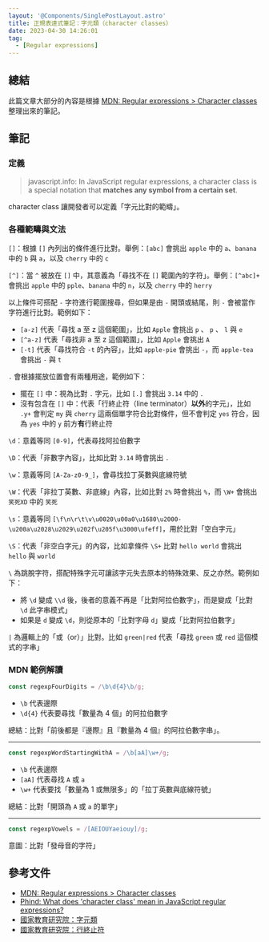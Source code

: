 ```yaml
---
layout: '@Components/SinglePostLayout.astro'
title: 正規表達式筆記：字元類（character classes）
date: 2023-04-30 14:26:01
tag:
  - [Regular expressions]
---
```


## 總結

此篇文章大部分的內容是根據 [MDN: Regular expressions > Character classes](https://developer.mozilla.org/en-US/docs/Web/JavaScript/Guide/Regular_expressions/Character_classes) 整理出來的筆記。

## 筆記

### 定義

> javascript.info: In JavaScript regular expressions, a character class is a special notation that **matches any symbol from a certain set**.

character class 讓開發者可以定義「字元比對的範疇」。

### 各種範疇與文法

`[]`：根據 `[]` 內列出的條件進行比對。舉例：`[abc]` 會挑出 `apple` 中的 `a`、`banana` 中的 `b` 與 `a`，以及 `cherry` 中的 `c`

`[^]`：當 `^` 被放在 `[]` 中，其意義為「尋找不在 `[]` 範圍內的字符」。舉例：`[^abc]+` 會挑出 `apple` 中的 `pple`、`banana` 中的 `n`，以及 `cherry` 中的 `herry`

以上條件可搭配 `-` 字符進行範圍搜尋，但如果是由 `-` 開頭或結尾，則 `-` 會被當作字符進行比對。範例如下：

- `[a-z]` 代表「尋找 a 至 z 這個範圍」，比如 `Apple` 會挑出 `p` 、 `p` 、 `l` 與 `e`
- `[^a-z]` 代表「尋找非 a 至 z 這個範圍」，比如 `Apple` 會挑出 `A`
- `[-t]` 代表「尋找符合 `-t` 的內容」，比如 `apple-pie` 會挑出 `-`，而 `apple-tea` 會挑出 `-` 與 `t`

`.` 會根據擺放位置會有兩種用途，範例如下：

- 擺在 `[]` 中：視為比對 `.` 字元，比如 `[.]` 會挑出 `3.14` 中的 `.`
- 沒有包含在 `[]` 中：代表「行終止符（line terminator）**以外**的字元」，比如 `.y+` 會判定 `my` 與 `cherry` 這兩個單字符合比對條件，但不會判定 `yes` 符合，因為 `yes` 中的 `y` 前方**有**行終止符

`\d`：意義等同 `[0-9]`，代表尋找阿拉伯數字

`\D`：代表「非數字內容」，比如比對 `3.14` 時會挑出 `.`

`\w`：意義等同 `[A-Za-z0-9_]`，會尋找拉丁英數與底線符號

`\W`：代表「非拉丁英數、非底線」內容，比如比對 `2%` 時會挑出 `%`，而 `\W+` 會挑出 `笑死XD` 中的 `笑死`

`\s`：意義等同 `[\f\n\r\t\v\u0020\u00a0\u1680\u2000-\u200a\u2028\u2029\u202f\u205f\u3000\ufeff]`，用於比對「空白字元」

`\S`：代表「非空白字元」的內容，比如拿條件 `\S+` 比對 `hello world` 會挑出 `hello` 與 `world`

`\` 為跳脫字符，搭配特殊字元可讓該字元失去原本的特殊效果、反之亦然。範例如下：

- 將 `\d` 變成 `\\d` 後，後者的意義不再是「比對阿拉伯數字」，而是變成「比對 `\d` 此字串模式」
- 如果是 `d` 變成 `\d`，則從原本的「比對字母 `d`」變成「比對阿拉伯數字」

`|` 為邏輯上的「或（or）」比對。比如 `green|red` 代表「尋找 `green` 或 `red` 這個模式的字串」

### MDN 範例解讀

```ts
const regexpFourDigits = /\b\d{4}\b/g;
```

- `\b` 代表邊際
- `\d{4}` 代表要尋找「數量為 4 個」的阿拉伯數字

總結：比對「前後都是『邊際』且『數量為 4 個』的阿拉伯數字串」。

---

```ts
const regexpWordStartingWithA = /\b[aA]\w+/g;
```

- `\b` 代表邊際
- `[aA]` 代表尋找 `A` 或 `a`
- `\w+` 代表要找「數量為 1 或無限多」的「拉丁英數與底線符號」

總結：比對「開頭為 `A` 或 `a` 的單字」

---

```ts
const regexpVowels = /[AEIOUYaeiouy]/g;
```

意圖：比對「發母音的字符」

## 參考文件

- [MDN: Regular expressions > Character classes](https://developer.mozilla.org/en-US/docs/Web/JavaScript/Guide/Regular_expressions/Character_classes)
- [Phind: What does 'character class' mean in JavaScript regular expressions?](https://www.phind.com/search?cache=e6435c56-0a75-4626-9246-bdd356d0ab82)
- [國家教育研究院：字元類](https://terms.naer.edu.tw/detail/4c5f3bec4224ee86a2ccd3cf7be3c0fe/?seq=1)
- [國家教育研究院：行終止符](https://terms.naer.edu.tw/detail/36032540b9f5d14f5bac72ac7ce0269d/?seq=1)
